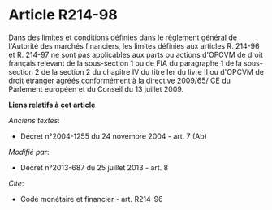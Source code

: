 # Article R214-98

Dans des limites et conditions définies dans le règlement général de l'Autorité des marchés financiers, les limites définies
aux articles R. 214-96 et R. 214-97 ne sont pas applicables aux parts ou actions d'OPCVM de droit français relevant de la
sous-section 1 ou de FIA du paragraphe 1 de la sous-section 2 de la section 2 du chapitre IV du titre Ier du livre II ou
d'OPCVM de droit étranger agréés conformément à la directive 2009/65/ CE du Parlement européen et du Conseil du 13 juillet
2009.

**Liens relatifs à cet article**

_Anciens textes_:

  - Décret n°2004-1255 du 24 novembre 2004 - art. 7 (Ab)

_Modifié par_:

  - Décret n°2013-687 du 25 juillet 2013 - art. 8

_Cite_:

  - Code monétaire et financier - art. R214-96
